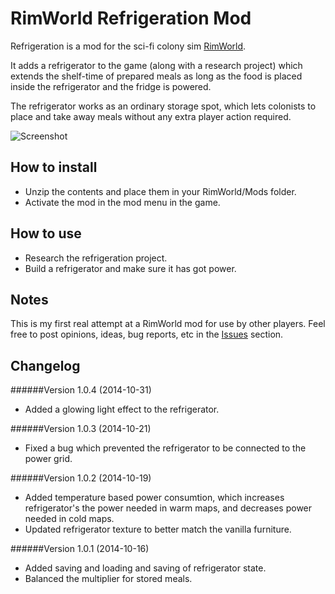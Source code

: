 RimWorld Refrigeration Mod
==========================
Refrigeration is a mod for the sci-fi colony sim [RimWorld](https://www.google.com "RimWorld").

It adds a refrigerator to the game (along with a research project) which extends the shelf-time of prepared meals as long as the food is placed inside the refrigerator and the fridge is powered.

The refrigerator works as an ordinary storage spot, which lets colonists to place and take away meals without any extra player action required.

![Screenshot](https://cloud.githubusercontent.com/assets/1156633/4654449/4a7fb728-54b7-11e4-969f-04db7ffb08c8.png)

## How to install
- Unzip the contents and place them in your RimWorld/Mods folder.
- Activate the mod in the mod menu in the game.

## How to use
- Research the refrigeration project.
- Build a refrigerator and make sure it has got power.

## Notes
This is my first real attempt at a RimWorld mod for use by other players. Feel free to post opinions, ideas, bug reports, etc in the [Issues](https://github.com/indiecosmic/rimworld-refrigeration/issues) section.

## Changelog
######Version 1.0.4 (2014-10-31)
- Added a glowing light effect to the refrigerator.

######Version 1.0.3 (2014-10-21)
- Fixed a bug which prevented the refrigerator to be connected to the power grid.

######Version 1.0.2 (2014-10-19)
- Added temperature based power consumtion, which increases refrigerator's the power needed in warm maps, and decreases power needed in cold maps.
- Updated refrigerator texture to better match the vanilla furniture.

######Version 1.0.1 (2014-10-16)
- Added saving and loading and saving of refrigerator state.
- Balanced the multiplier for stored meals.
